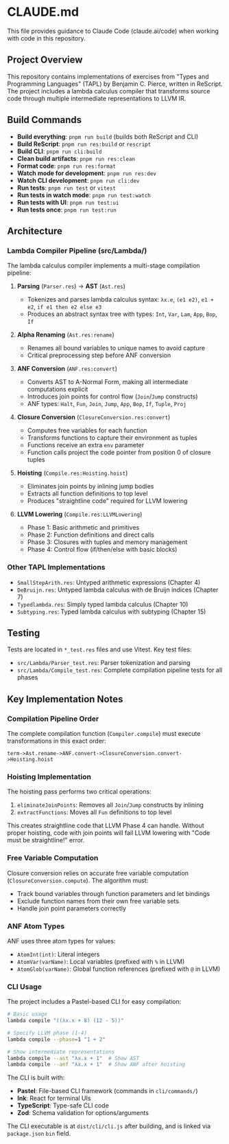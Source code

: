# CLAUDE.md

This file provides guidance to Claude Code (claude.ai/code) when working with code in this repository.

## Project Overview

This repository contains implementations of exercises from "Types and Programming Languages" (TAPL) by Benjamin C. Pierce, written in ReScript. The project includes a lambda calculus compiler that transforms source code through multiple intermediate representations to LLVM IR.

## Build Commands

- **Build everything**: `pnpm run build` (builds both ReScript and CLI)
- **Build ReScript**: `pnpm run res:build` or `rescript`
- **Build CLI**: `pnpm run cli:build`
- **Clean build artifacts**: `pnpm run res:clean`
- **Format code**: `pnpm run res:format`
- **Watch mode for development**: `pnpm run res:dev`
- **Watch CLI development**: `pnpm run cli:dev`
- **Run tests**: `pnpm run test` or `vitest`
- **Run tests in watch mode**: `pnpm run test:watch`
- **Run tests with UI**: `pnpm run test:ui`
- **Run tests once**: `pnpm run test:run`

## Architecture

### Lambda Compiler Pipeline (src/Lambda/)

The lambda calculus compiler implements a multi-stage compilation pipeline:

1. **Parsing** (`Parser.res`) → **AST** (`Ast.res`)
   - Tokenizes and parses lambda calculus syntax: `λx.e`, `(e1 e2)`, `e1 + e2`, `if e1 then e2 else e3`
   - Produces an abstract syntax tree with types: `Int`, `Var`, `Lam`, `App`, `Bop`, `If`

2. **Alpha Renaming** (`Ast.res:rename`)
   - Renames all bound variables to unique names to avoid capture
   - Critical preprocessing step before ANF conversion

3. **ANF Conversion** (`ANF.res:convert`)
   - Converts AST to A-Normal Form, making all intermediate computations explicit
   - Introduces join points for control flow (`Join`/`Jump` constructs)
   - ANF types: `Halt`, `Fun`, `Join`, `Jump`, `App`, `Bop`, `If`, `Tuple`, `Proj`

4. **Closure Conversion** (`ClosureConversion.res:convert`)
   - Computes free variables for each function
   - Transforms functions to capture their environment as tuples
   - Functions receive an extra `env` parameter
   - Function calls project the code pointer from position 0 of closure tuples

5. **Hoisting** (`Compile.res:Hoisting.hoist`)
   - Eliminates join points by inlining jump bodies
   - Extracts all function definitions to top level
   - Produces "straightline code" required for LLVM lowering

6. **LLVM Lowering** (`Compile.res:LLVMLowering`)
   - Phase 1: Basic arithmetic and primitives
   - Phase 2: Function definitions and direct calls
   - Phase 3: Closures with tuples and memory management
   - Phase 4: Control flow (if/then/else with basic blocks)

### Other TAPL Implementations

- `SmallStepArith.res`: Untyped arithmetic expressions (Chapter 4)
- `DeBruijn.res`: Untyped lambda calculus with de Bruijn indices (Chapter 7)
- `Typedlambda.res`: Simply typed lambda calculus (Chapter 10)
- `Subtyping.res`: Typed lambda calculus with subtyping (Chapter 15)

## Testing

Tests are located in `*_test.res` files and use Vitest. Key test files:

- `src/Lambda/Parser_test.res`: Parser tokenization and parsing
- `src/Lambda/Compile_test.res`: Complete compilation pipeline tests for all phases

## Key Implementation Notes

### Compilation Pipeline Order

The complete compilation function (`Compiler.compile`) must execute transformations in this exact order:

```rescript
term->Ast.rename->ANF.convert->ClosureConversion.convert->Hoisting.hoist
```

### Hoisting Implementation

The hoisting pass performs two critical operations:
1. `eliminateJoinPoints`: Removes all `Join`/`Jump` constructs by inlining
2. `extractFunctions`: Moves all `Fun` definitions to top level

This creates straightline code that LLVM Phase 4 can handle. Without proper hoisting, code with join points will fail LLVM lowering with "Code must be straightline!" error.

### Free Variable Computation

Closure conversion relies on accurate free variable computation (`ClosureConversion.compute`). The algorithm must:
- Track bound variables through function parameters and let bindings
- Exclude function names from their own free variable sets
- Handle join point parameters correctly

### ANF Atom Types

ANF uses three atom types for values:
- `AtomInt(int)`: Literal integers
- `AtomVar(varName)`: Local variables (prefixed with `%` in LLVM)
- `AtomGlob(varName)`: Global function references (prefixed with `@` in LLVM)

### CLI Usage

The project includes a Pastel-based CLI for easy compilation:

```bash
# Basic usage
lambda compile "((λx.x + 8) (12 - 5))"

# Specify LLVM phase (1-4)
lambda compile --phase=1 "1 + 2"

# Show intermediate representations
lambda compile --ast "λx.x + 1"  # Show AST
lambda compile --anf "λx.x + 1"  # Show ANF after hoisting
```

The CLI is built with:
- **Pastel**: File-based CLI framework (commands in `cli/commands/`)
- **Ink**: React for terminal UIs
- **TypeScript**: Type-safe CLI code
- **Zod**: Schema validation for options/arguments

The CLI executable is at `dist/cli/cli.js` after building, and is linked via `package.json` `bin` field.
